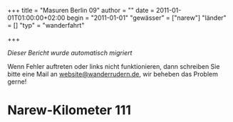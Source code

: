 +++
title = "Masuren Berlin 09"
author = ""
date = 2011-01-01T01:00:00+02:00
begin = "2011-01-01"
"gewässer" = ["narew"]
"länder" = []
"typ" = "wanderfahrt"

+++


*Dieser Bericht wurde automatisch migriert*

Wenn Fehler auftreten oder links nicht funktionieren, dann schreiben Sie bitte eine Mail an website@wanderrudern.de, wir beheben das Problem gerne!



# Narew-Kilometer 111


